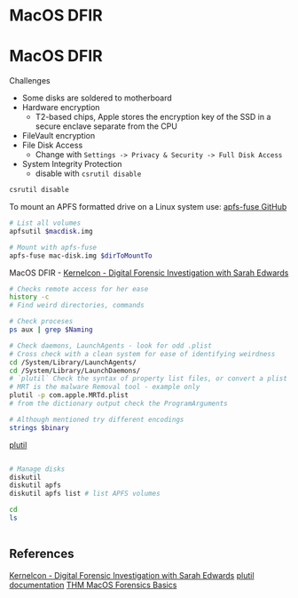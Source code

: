 # MacOS DFIR

# MacOS DFIR

Challenges
- Some disks are soldered to motherboard
- Hardware encryption 
	- T2-based chips, Apple stores the encryption key of the SSD in a secure enclave separate from the CPU
- FileVault encryption
- File Disk Access 
	- Change with `Settings -> Privacy & Security -> Full Disk Access`
- System Integrity Protection
	- disable with `csrutil disable`

```bash
csrutil disable


```

To mount an APFS formatted drive on a Linux system use: [apfs-fuse GitHub](https://github.com/sgan81/apfs-fuse)
```bash
# List all volumes
apfsutil $macdisk.img

# Mount with apfs-fuse
apfs-fuse mac-disk.img $dirToMountTo

```


MacOS DFIR -  [Kernelcon - Digital Forensic Investigation with Sarah Edwards](https://www.youtube.com/watch?v=ZJOd1DZ4nsM)
```bash
# Checks remote access for her ease
history -c
# Find weird directories, commands

# Check proceses
ps aux | grep $Naming

# Check daemons, LaunchAgents - look for odd .plist
# Cross check with a clean system for ease of identifying weirdness
cd /System/Library/LaunchAgents/
cd /System/Library/LaunchDaemons/
# `plutil` Check the syntax of property list files, or convert a plist file from one format to another
# MRT is the malware Removal tool - example only
plutil -p com.apple.MRTd.plist
# from the dictionary output check the ProgramArguments 

# Although mentioned try different encodings
strings $binary
```
[plutil](https://www.unix.com/man-page/osx/1/plutil/)

```bash

# Manage disks
diskutil
diskutil apfs
diskutil apfs list # list APFS volumes

cd 
ls 
 
```

## References

[Kernelcon - Digital Forensic Investigation with Sarah Edwards](https://www.youtube.com/watch?v=ZJOd1DZ4nsM)
[plutil documentation](https://www.unix.com/man-page/osx/1/plutil/)
[THM MacOS Forensics Basics](https://tryhackme.com/room/macosforensicsbasics)